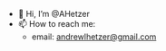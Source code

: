 - 👋 Hi, I’m @AHetzer
- 📫 How to reach me:
  - email: andrewlhetzer@gmail.com

<!---
AHetzer/AHetzer is a ✨ special ✨ repository because its `README.md` (this file) appears on your GitHub profile.
You can click the Preview link to take a look at your changes.
--->
